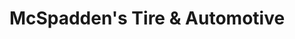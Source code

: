 ---
title: "McSpadden's Tire & Automotive"
url: /austin/mcspaddens-tire-und-automotive/
shop: Autowerkstatt
---